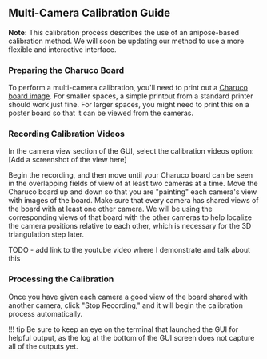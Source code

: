 ## Multi-Camera Calibration Guide

**Note:** This calibration process describes the use of an anipose-based calibration method. We will soon be updating our method to use a more flexible and interactive interface.

### Preparing the Charuco Board
To perform a multi-camera calibration, you'll need to print out a [Charuco board image](https://github.com/freemocap/freemocap/blob/main/assets/charuco/charuco_board_image.png). For smaller spaces, a simple printout from a standard printer should work just fine. For larger spaces, you might need to print this on a poster board so that it can be viewed from the cameras.

### Recording Calibration Videos
In the camera view section of the GUI, select the calibration videos option:
[Add a screenshot of the view here]

Begin the recording, and then move until your Charuco board can be seen in the overlapping fields of view of at least two cameras at a time. Move the Charuco board up and down so that you are "painting" each camera's view with images of the board. Make sure that every camera has shared views of the board with at least one other camera. We will be using the corresponding views of that board with the other cameras to help localize the camera positions relative to each other, which is necessary for the 3D triangulation step later.

TODO - add link to the youtube video where I demonstrate and talk about this

### Processing the Calibration
Once you have given each camera a good view of the board shared with another camera, click "Stop Recording," and it will begin the calibration process automatically. 

!!! tip
     Be sure to keep an eye on the terminal that launched the GUI for helpful output, as the log at the bottom of the  GUI screen does not capture all of the outputs yet.
